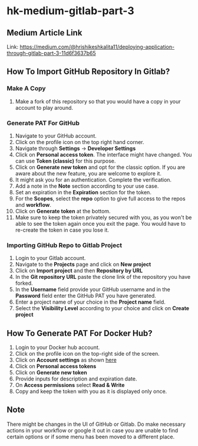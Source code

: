 # hk-medium-gitlab-part-3

## Medium Article Link

Link: https://medium.com/@hrishikeshkalita11/deploying-application-through-gitlab-part-3-11d6f3637b65

## How To Import GitHub Repository In Gitlab?

### Make A Copy

1. Make a fork of this repository so that you would have a copy in your account to play around.

### Generate PAT For GitHub

1. Navigate to your GitHub account.
2. Click on the profile icon on the top right hand corner.
3. Navigate through **Settings** -> **Developer Settings**
4. Click on **Personal access token**. The interface might have changed. You can use **Token (classic)** for this purpose.
5. Click on **Generate new token** and opt for the classic option. If you are aware about the new feature, you are welcome to explore it.
6. It might ask you for an authentication. Complete the verification.
7. Add a note in the **Note** section according to your use case.
8. Set an expiration in the **Expiration** section for the token.
9. For the **Scopes**, select the **repo** option to give full access to the repos and **workflow**.
10. Click on **Generate token** at the bottom.
11. Make sure to keep the token privately secured with you, as you won't be able to see the token again once you exit the page. You would have to re-create the token in case you lose it.

### Importing GitHub Repo to Gitlab Project

1. Login to your Gitlab account.
2. Navigate to the **Projects** page and click on **New project**
3. Click on **Import project** and then **Repository by URL**
4. In the **Git repository URL** paste the clone link of the repository you have forked.
5. In the **Username** field provide your GitHub username and in the **Password** field enter the GitHub PAT you have generated.
6. Enter a project name of your choice in the **Project name** field.
7. Select the **Visibility Level** according to your choice and click on **Create project**

## How To Generate PAT For Docker Hub?

1. Login to your Docker hub account.
2. Click on the profile icon on the top-right side of the screen.
3. Click on **Account settings** as shown [here](https://github.com/user-attachments/assets/1da8fc1f-d860-48a1-ad3f-f665c058d689)
4. Click on **Personal access tokens**
5. Click on **Generate new token**
6. Provide inputs for description and expiration date.
7. On **Access permissions** select **Read & Write**
8. Copy and keep the token with you as it is displayed only once.

## Note

There might be changes in the UI of GitHub or Gitlab. Do make necessary actions in your workflow or google it out in case you are unable to find certain options or if some menu has been moved to a different place.

